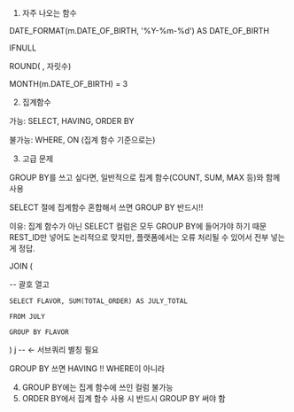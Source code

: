 1. 자주 나오는 함수

DATE_FORMAT(m.DATE_OF_BIRTH, '%Y-%m-%d') AS DATE_OF_BIRTH

IFNULL

ROUND( , 자릿수)

MONTH(m.DATE_OF_BIRTH) = 3   


2. 집계함수

가능: SELECT, HAVING, ORDER BY

불가능: WHERE, ON (집계 함수 기준으로는)


3. 고급 문제

GROUP BY를 쓰고 싶다면, 일반적으로 집계 함수(COUNT, SUM, MAX 등)와 함께 사용

SELECT 절에 집계함수 혼합해서 쓰면 GROUP BY 반드시!!

이유: 집계 함수가 아닌 SELECT 컬럼은 모두 GROUP BY에 들어가야 하기 때문
REST_ID만 넣어도 논리적으로 맞지만, 플랫폼에서는 오류 처리될 수 있어서 전부 넣는 게 정답.

JOIN (

 -- 괄호 열고
 
    SELECT FLAVOR, SUM(TOTAL_ORDER) AS JULY_TOTAL
    
    FROM JULY
    
    GROUP BY FLAVOR
    
) j  -- <- 서브쿼리 별칭 필요

GROUP BY 쓰면 HAVING !! WHERE이 아니라


4. GROUP BY에는 집계 함수에 쓰인 컬럼 불가능
5. ORDER BY에서 집계 함수 사용 시 반드시 GROUP BY 써야 함
